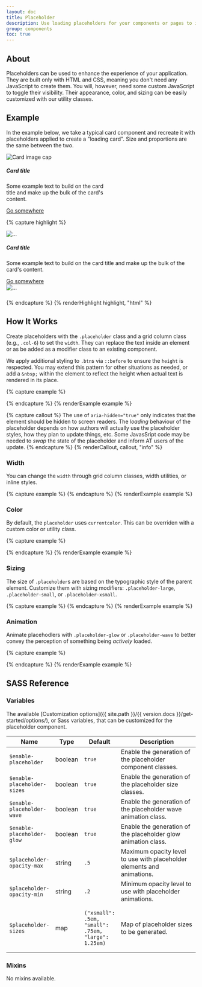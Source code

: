 ```yaml
---
layout: doc
title: Placeholder
description: Use loading placeholders for your components or pages to indicate something may still be loading.
group: components
toc: true
---
```


## About

Placeholders can be used to enhance the experience of your application. They are built only with HTML and CSS, meaning you don't need any JavaScript to create them. You will, however, need some custom JavaScript to toggle their visibility. Their appearance, color, and sizing can be easily customized with our utility classes.

## Example

In the example below, we take a typical card component and recreate it with placeholders applied to create a "loading card". Size and proportions are the same between the two.

<div class="cf-example d-flex flex-around">
<div class="card" style="width: 17rem;">
  <img class="img-fluid card-img-top" data-src="holder.js/100px150/" alt="Card image cap">
  <div class="card-body">
    <h5 class="card-title">Card title</h5>
    <p class="card-text">Some example text to build on the card title and make up the bulk of the card's content.</p>
    <a href="#" class="btn btn-primary">Go somewhere</a>
  </div>
</div>

<div class="card" style="width: 17rem;" aria-hidden="true">
  <div class="card-img">
    <span class="card-img-top placeholder" style="width: 100%; height: 150px;"></span>
  </div>
  <div class="card-body">
    <div class="h5 card-title placeholder-glow">
      <span class="placeholder col-6"></span>
    </div>
    <p class="card-text placeholder-glow">
      <span class="placeholder col-7"></span>
      <span class="placeholder col-4"></span>
      <span class="placeholder col-4"></span>
      <span class="placeholder col-6"></span>
      <span class="placeholder col-8"></span>
    </p>
    <a class="btn btn-primary disabled placeholder col-6" aria-disabled=true"></a>
  </div>
</div>
</div>

{% capture highlight %}
<div class="card">
  <img src="..." class="card-img-top" alt="...">

  <div class="card-body">
    <h5 class="card-title">Card title</h5>
    <p class="card-text">Some  example text to build on the card title and make up the bulk of the card's content.</p>
    <a href="#" class="btn btn-primary">Go somewhere</a>
  </div>
</div>

<div class="card" aria-hidden="true">
  <img src="..." class="card-img-top" alt="...">
  <div class="card-body">
    <h5 class="card-title placeholder-glow">
      <span class="placeholder col-6"></span>
    </h5>
    <p class="card-text placeholder-glow">
      <span class="placeholder col-7"></span>
      <span class="placeholder col-4"></span>
      <span class="placeholder col-4"></span>
      <span class="placeholder col-6"></span>
      <span class="placeholder col-8"></span>
    </p>
    <a class="btn btn-primary disabled placeholder col-6" aria-disabled=true"></a>
  </div>
</div>
{% endcapture %}
{% renderHighlight highlight, "html" %}

## How It Works

Create placeholders with the `.placeholder` class and a grid column class (e.g., `.col-6`) to set the `width`. They can replace the text inside an element or as be added as a modifier class to an existing component.

We apply additional styling to `.btn`s via `::before` to ensure the `height` is respected. You may extend this pattern for other situations as needed, or add a `&nbsp;` within the element to reflect the height when actual text is rendered in its place.

{% capture example %}
<p aria-hidden="true">
  <span class="placeholder col-6"></span>
</p>

<a class="btn btn-primary disabled placeholder col-4" aria-disabled="true"></a>
{% endcapture %}
{% renderExample example %}

{% capture callout %}
The use of `aria-hidden="true"` only indicates that the element should be hidden to screen readers. The *loading* behaviour of the placeholder depends on how authors will actually use the placeholder styles, how they plan to update things, etc. Some JavasSript code may be needed to *swap* the state of the placeholder and inform AT users of the update.
{% endcapture %}
{% renderCallout, callout, "info" %}

### Width

You can change the `width` through grid column classes, width utilities, or inline styles.

{% capture example %}
<span class="placeholder col-6"></span>
<span class="placeholder w-75"></span>
<span class="placeholder" style="width: 25%;"></span>
{% endcapture %}
{% renderExample example %}

### Color

By default, the `placeholder` uses `currentcolor`. This can be overriden with a custom color or utility class.

{% capture example %}
<span class="placeholder col-12"></span>

<span class="placeholder col-12 bg-primary"></span>
<span class="placeholder col-12 bg-secondary"></span>
<span class="placeholder col-12 bg-success"></span>
<span class="placeholder col-12 bg-danger"></span>
<span class="placeholder col-12 bg-warning"></span>
<span class="placeholder col-12 bg-info"></span>
<span class="placeholder col-12 bg-light"></span>
<span class="placeholder col-12 bg-dark"></span>
{% endcapture %}
{% renderExample example %}

### Sizing

The size of `.placeholder`s are based on the typographic style of the parent element. Customize them with sizing modifiers: `.placeholder-large`, `.placeholder-small`, or `.placeholder-xsmall`.

{% capture example %}
<span class="placeholder col-12 placeholder-large"></span>
<span class="placeholder col-12"></span>
<span class="placeholder col-12 placeholder-small"></span>
<span class="placeholder col-12 placeholder-xsmall"></span>
{% endcapture %}
{% renderExample example %}

### Animation

Animate placehodlers with `.placeholder-glow` or `.placeholder-wave` to better convey the perception of something being _actively_ loaded.

{% capture example %}
<p class="placeholder-glow">
  <span class="placeholder col-12"></span>
</p>

<p class="placeholder-wave">
  <span class="placeholder col-12"></span>
</p>
{% endcapture %}
{% renderExample example %}

## SASS Reference

### Variables

The available [Customization options]({{ site.path }}/{{ version.docs }}/get-started/options/), or Sass variables, that can be customized for the placeholder component.

<div class="table-scroll">
  <table class="table table-bordered table-striped">
    <thead>
      <tr>
        <th style="width: 100px;">Name</th>
        <th style="width: 50px;">Type</th>
        <th style="width: 50px;">Default</th>
        <th>Description</th>
      </tr>
    </thead>
    <tbody>
      <tr>
        <td><code>$enable-placeholder</code></td>
        <td>boolean</td>
        <td><code>true</code></td>
        <td>
          Enable the generation of the placeholder component classes.
        </td>
      </tr>
      <tr>
        <td><code>$enable-placeholder-sizes</code></td>
        <td>boolean</td>
        <td><code>true</code></td>
        <td>
          Enable the generation of the placeholder size classes.
        </td>
      </tr>
      <tr>
        <td><code>$enable-placeholder-wave</code></td>
        <td>boolean</td>
        <td><code>true</code></td>
        <td>
          Enable the generation of the placeholder wave animation class.
        </td>
      </tr>
      <tr>
        <td><code>$enable-placeholder-glow</code></td>
        <td>boolean</td>
        <td><code>true</code></td>
        <td>
          Enable the generation of the placeholder glow animation class.
        </td>
      </tr>
      <tr>
        <td><code>$placeholder-opacity-max</code></td>
        <td>string</td>
        <td><code>.5</code></td>
        <td>
          Maximum opacity level to use with placeholder elements and animations.
        </td>
      </tr>
      <tr>
        <td><code>$placeholder-opacity-min</code></td>
        <td>string</td>
        <td><code>.2</code></td>
        <td>
          Minimum opacity level to use with placeholder animations.
        </td>
      </tr>
      <tr>
        <td><code>$placeholder-sizes</code></td>
        <td>map</td>
        <td>
<pre><code>("xsmall":   .5em,
"small":    .75em,
"large":    1.25em)</code></pre>
        </td>
        <td>
          Map of placeholder sizes to be generated.
        </td>
      </tr>
    </tbody>
  </table>
</div>

### Mixins

No mixins available.
